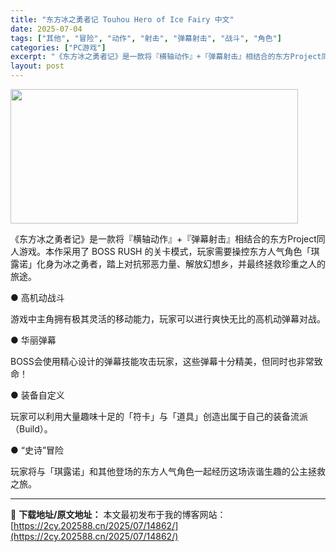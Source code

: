 ```yaml
---
title: "东方冰之勇者记 Touhou Hero of Ice Fairy 中文"
date: 2025-07-04
tags: ["其他", "冒险", "动作", "射击", "弹幕射击", "战斗", "角色"]
categories: ["PC游戏"]
excerpt: "《东方冰之勇者记》是一款将『横轴动作』+『弹幕射击』相结合的东方Project同人游戏。本作采用了 BOSS RUSH 的关卡模式，玩家需要操控东方人气角色「琪露诺」化身为冰之勇者，踏上对抗邪恶力量、解放幻想乡，并最终拯救珍重之人的旅途。 ● 高机动战斗 游戏中主角拥有极其灵活的移动能力，玩家可以进&hellip;"
layout: post
---
```


<img class="aligncenter size-full wp-image-14871" src="https://2cy.202588.cn/wp-content/uploads/2025/07/2025070408015135.webp" alt="" width="460" height="215" />

《东方冰之勇者记》是一款将『横轴动作』+『弹幕射击』相结合的东方Project同人游戏。本作采用了 BOSS RUSH 的关卡模式，玩家需要操控东方人气角色「琪露诺」化身为冰之勇者，踏上对抗邪恶力量、解放幻想乡，并最终拯救珍重之人的旅途。

● 高机动战斗

游戏中主角拥有极其灵活的移动能力，玩家可以进行爽快无比的高机动弹幕对战。

● 华丽弹幕

BOSS会使用精心设计的弹幕技能攻击玩家，这些弹幕十分精美，但同时也非常致命！

● 装备自定义

玩家可以利用大量趣味十足的「符卡」与「道具」创造出属于自己的装备流派（Build）。

● “史诗”冒险

玩家将与「琪露诺」和其他登场的东方人气角色一起经历这场诙谐生趣的公主拯救之旅。

---
📖 **下载地址/原文地址：** 本文最初发布于我的博客网站：[https://2cy.202588.cn/2025/07/14862/](https://2cy.202588.cn/2025/07/14862/)
